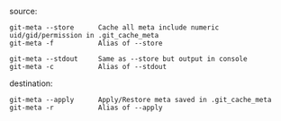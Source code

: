 source:

    git-meta --store      Cache all meta include numeric uid/gid/permission in .git_cache_meta
    git-meta -f           Alias of --store

    git-meta --stdout     Same as --store but output in console
    git-meta -c           Alias of --stdout

    

destination:

    git-meta --apply      Apply/Restore meta saved in .git_cache_meta
    git-meta -r           Alias of --apply
    